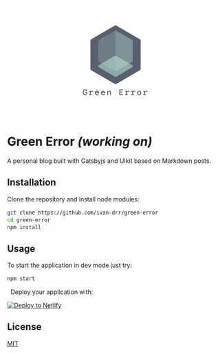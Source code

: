 <div style="text-align:center"><img src="src/images/dark-logo/logo_transparent.png" width="256"></div>

# Green Error *(working on)*
A personal blog built with Gatsbyjs and UIkit based on Markdown posts.

## Installation
Clone the repository and install node modules:
```bash
git clone https://github.com/ivan-drr/green-error
cd green-error
npm install
```

## Usage
To start the application in dev mode just try:
```bash
npm start
```
&nbsp;
Deploy your application with:

[![Deploy to Netlify](https://www.netlify.com/img/deploy/button.svg)](https://app.netlify.com/start/deploy?repository=https://github.com/gatsbyjs/gatsby-starter-default)

## License
[MIT](https://choosealicense.com/licenses/mit/)

